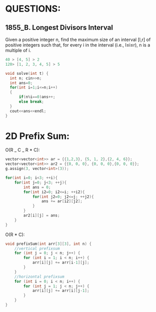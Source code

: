 # QUESTIONS:

## 1855_B. Longest Divisors Interval

Given a positive integer n, find the maximum size of an interval [l,r] of positive integers such that, for every i in the interval (i.e., l≤i≤r), n is a multiple of i.

```c++
40 > [4, 5] > 2
120> [1, 2, 3, 4, 5] > 5

void solve(int t) {
  int n; cin>>n;
  int ans=0;
  for(int i=1;i<=n;i++)
  {
      if(n%i==0)ans++;
      else break;
  }
  cout<<ans<<endl;
}
```

# 2D Prefix Sum:

O(R _ C _ R \* C):

```c++
vector<vector<int>> ar = {{1,2,3}, {5, 1, 2},{2, 4, 6}};
vector<vector<int>> ar2 = {{0, 0, 0}, {0, 0, 0},{0, 0, 0}};
g.assign(3, vector<int>(3));

for(int i=0; i<3; ++i){
    for(int j=0; j<3; ++j){
        int ans = 0;
        for(int i2=0; i2<=i; ++i2){
            for(int j2=0; j2<=j; ++j2){
                ans += ar[i2][j2];
            }
        }
        ar2[i][j] = ans;
    }
}
```

O(R \* C):

```c++
void prefixSum(int arr[3][3], int n) {
    //vertical prefixsum
    for (int j = 0; j < n; j++) {
        for (int i = 1; i < n; i++) {
            arr[i][j] += arr[i-1][j];
        }
    }
    //horizontal prefixsum
    for (int i = 0; i < n; i++) {
        for (int j = 1; j < n; j++) {
            arr[i][j] += arr[i][j-1];
        }
    }
}
```
